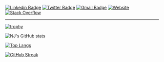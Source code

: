 [![Linkedin Badge](https://img.shields.io/badge/-Linkedin-0077B5?style=flat-square&logo=Linkedin&logoColor=white&link=https://www.linkedin.com/in/-nj-dev/)](https://www.linkedin.com/in/-nj-dev/)
[![Twitter Badge](https://img.shields.io/badge/-Twitter-1DA1F2?style=flat-square&logo=Twitter&logoColor=white&link=https://twitter.com/Cool_Kid_Plum/)](https://twitter.com/Cool_Kid_Plum/)
[![Gmail Badge](https://img.shields.io/badge/-Gmail-c14438?style=flat-square&logo=Gmail&logoColor=white&link=mailto:noahjun511@gmail.com)](mailto:noahjun511@gmail.com)
[![Website](https://img.shields.io/badge/Website-purple?style=flat-square&logo=vercel&logoColor=white)](https://noahjun.com)
<a href="https://stackoverflow.com/users/11873634/kid" target="_blank"><img alt="Stack Overflow" src="https://img.shields.io/badge/-Stack%20Overflow-FE7A16?style=flat-square&logo=Stack-Overflow&logoColor=white"></a>


-----------------------------------------------------------------------------------------------------
[![trophy](https://github-profile-trophy.vercel.app/?username=definoob&theme=nord&title=MultipleLang,Repo,Commits,PR,Follower)](https://github.com/ryo-ma/github-profile-trophy)

![NJ's GitHub stats](https://github-readme-stats.vercel.app/api?username=definoob&show_icons=true&theme=tokyonight)

[![Top Langs](https://github-readme-stats.vercel.app/api/top-langs/?username=definoob&layout=compact&langs_count=8&theme=tokyonight)](https://github.com/anuraghazra/github-readme-stats)

[![GitHub Streak](http://github-readme-streak-stats.herokuapp.com?user=definoob&theme=tokyonight&hide_border=true&date_format=M%20j%5B%2C%20Y%5D)](https://git.io/streak-stats)

